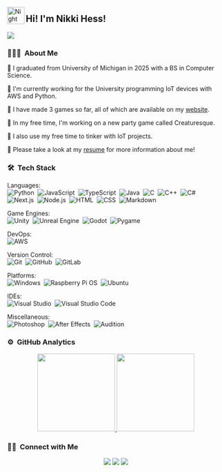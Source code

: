 [comment]: ![Banner]()
<img alt="Night Coding" src="./assets/Hand%20Wave.gif" width='40' align="left"/><h2>Hi! I'm Nikki Hess!</h2>

<img src="https://komarev.com/ghpvc/?username=nikkihess&label=Profile%20views&color=ff69b4&style=flat"></img>

### 👨🏻‍💻 &nbsp;About Me

🩷 I graduated from University of Michigan in 2025 with a BS in Computer Science.

🩵 I'm currently working for the University programming IoT devices with AWS and Python.

🩷 I have made 3 games so far, all of which are available on my [website](https://nkhess.com).

🩵 In my free time, I'm working on a new party game called Creaturesque.

🩷 I also use my free time to tinker with IoT projects.

🩵 Please take a look at my [resume](https://nkhess.com/resume) for more information about me!

### 🛠 &nbsp;Tech Stack

Languages:<br>
![Python](https://img.shields.io/badge/-Python-05122A?style=flat&logo=python)&nbsp;
![JavaScript](https://img.shields.io/badge/-JavaScript-05122A?style=flat&logo=javascript)&nbsp;
![TypeScript](https://img.shields.io/badge/-TypeScript-05122A?style=flat&logo=typescript&logoColor=3178c6)&nbsp;
![Java](https://img.shields.io/badge/-Java-05122A?style=flat&logo=Java&logoColor=FFA518)&nbsp;
![C](https://img.shields.io/badge/-C-05122A?style=flat&logo=C&logoColor=A8B9CC)&nbsp;
![C++](https://img.shields.io/badge/-C++-05122A?style=flat&logo=C%2B%2B&logoColor=00599C)&nbsp;
![C#](https://img.shields.io/badge/-C%23-05122A?style=flat&logo=dotnet&logoColor=5027D5)&nbsp;
![Next.js](https://img.shields.io/badge/-Next.js-05122A?style=flat&logo=nextdotjs)&nbsp;
![Node.js](https://img.shields.io/badge/-Node.js-05122A?style=flat&logo=node.js)&nbsp;
![HTML](https://img.shields.io/badge/-HTML-05122A?style=flat&logo=HTML5)&nbsp;
![CSS](https://img.shields.io/badge/-CSS-05122A?style=flat&logo=CSS3&logoColor=1572B6)&nbsp;
![Markdown](https://img.shields.io/badge/-Markdown-05122A?style=flat&logo=markdown)&nbsp;

Game Engines:<br>
![Unity](https://img.shields.io/badge/-Unity-05122A?style=flat&logo=unity)&nbsp;
![Unreal Engine](https://img.shields.io/badge/-Unreal%20Engine-05122A?style=flat&logo=unrealengine)&nbsp;
![Godot](https://img.shields.io/badge/-Godot-05122A?style=flat&logo=godotengine&logoColor=458DC0)&nbsp;
![Pygame](https://img.shields.io/badge/-Pygame-05122A?style=flat)&nbsp;

DevOps:<br>
![AWS](https://img.shields.io/badge/-AWS-05122A?style=flat)&nbsp;

Version Control:<br>
![Git](https://img.shields.io/badge/-Git-05122A?style=flat&logo=git)&nbsp;
![GitHub](https://img.shields.io/badge/-GitHub-05122A?style=flat&logo=GitHub)&nbsp;
![GitLab](https://img.shields.io/badge/-GitLab-05122A?style=flat&logo=GitLab&logoColor=FAA42D)&nbsp;

Platforms:<br>
![Windows](https://img.shields.io/badge/-Windows-05122A?style=flat)&nbsp;
![Raspberry Pi OS](https://img.shields.io/badge/-Raspberry%20Pi%20OS-05122A?style=flat&logo=raspberrypi&logoColor=c51d4a)&nbsp;
![Ubuntu](https://img.shields.io/badge/-Ubuntu-05122A?style=flat&logo=ubuntu&logoColor=F47828)&nbsp;

IDEs:<br>
![Visual Studio](https://img.shields.io/badge/-Visual%20Studio-05122A?style=flat)&nbsp;
![Visual Studio Code](https://img.shields.io/badge/-Visual%20Studio%20Code-05122A?style=flat)&nbsp;

Miscellaneous:<br>
![Photoshop](https://img.shields.io/badge/-Photoshop-05122A?style=flat)&nbsp;
![After Effects](https://img.shields.io/badge/-After%20Effects-05122A?style=flat)&nbsp;
![Audition](https://img.shields.io/badge/-Audition-05122A?style=flat)&nbsp;

### ⚙️ &nbsp;GitHub Analytics

<p align="center">
<a href="https://github.com/nikkihess">
  <img height="180em" src="https://github-readme-stats-eight-theta.vercel.app/api?username=nikkihess&show_icons=true&count_private=true&title_color=ffffff&text_color=ffffff&icon_color=ed99a0&bg_color=323235"/>
  <img height="180em" src="https://github-readme-stats-eight-theta.vercel.app/api/top-langs/?username=nikkihess&layout=compact&langs_count=8&title_color=ffffff&text_color=ffffff&icon_color=ed99a0&bg_color=323235"/>
</a>
</p>

### 🤝🏻 &nbsp;Connect with Me

<p align="center">
<a href="https://www.nkhess.com"><img src="https://img.shields.io/badge/-nkhess.com-ff69b4?style=flat&logo=Google-Chrome&logoColor=white"/></a>
<a href="https://linkedin.com/in/thenikkihess"><img src="https://img.shields.io/badge/-Nikki%20Hess-0077B5?style=flat&logo=Linkedin&logoColor=white"/></a>
<a href="mailto:nkhess@umich.edu"><img src="https://img.shields.io/badge/-nkhess@umich.edu-D14836?style=flat&logo=Gmail&logoColor=white"/></a>
